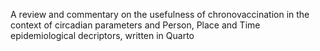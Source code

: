 A review and commentary on the usefulness of chronovaccination in the context of circadian parameters and Person, Place and Time epidemiological decriptors, written in Quarto
